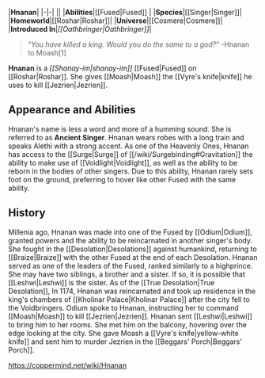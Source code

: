 |**Hnanan**|
|-|-|
||
|**Abilities**|[[Fused\|Fused]] |
|**Species**|[[Singer\|Singer]]|
|**Homeworld**|[[Roshar\|Roshar]]|
|**Universe**|[[Cosmere\|Cosmere]]|
|**Introduced In**|*[[Oathbringer\|Oathbringer]]*|

>“*You have killed a king. Would you do the same to a god?*”
\-Hnanan to Moash[1]


**Hnanan** is a *[[Shanay-im\|shanay-im]]* [[Fused\|Fused]] on [[Roshar\|Roshar]]. She gives [[Moash\|Moash]] the [[Vyre's knife\|knife]] he uses to kill [[Jezrien\|Jezrien]].

## Appearance and Abilities
Hnanan's name is less a word and more of a humming sound. She is referred to as **Ancient Singer**. Hnanan wears robes with a long train and speaks Alethi with a strong accent. As one of the Heavenly Ones, Hnanan has access to the [[Surge\|Surge]] of [[/wiki/Surgebinding#Gravitation]] the ability to make use of [[Voidlight\|Voidlight]], as well as the ability to be reborn in the bodies of other singers. Due to this ability, Hnanan rarely sets foot on the ground, preferring to hover like other Fused with the same ability.

## History
Millenia ago, Hnanan was made into one of the Fused by [[Odium\|Odium]], granted powers and the ability to be reincarnated in another singer's body. She fought in the [[Desolation\|Desolations]] against humankind, returning to [[Braize\|Braize]] with the other Fused at the end of each Desolation. Hnanan served as one of the leaders of the Fused, ranked similarly to a highprince. She may have two siblings, a brother and a sister. If so, it is possible that [[Leshwi\|Leshwi]] is the sister. As of the [[True Desolation\|True Desolation]], In 1174, Hnanan was reincarnated and took up residence in the king's chambers of [[Kholinar Palace\|Kholinar Palace]] after the city fell to the Voidbringers. Odium spoke to Hnanan, instructing her to command [[Moash\|Moash]] to kill [[Jezrien\|Jezrien]]. Hnanan sent [[Leshwi\|Leshwi]] to bring him to her rooms. She met him on the balcony, hovering over the edge looking at the city. She gave Moash a [[Vyre's knife\|yellow-white knife]] and sent him to murder Jezrien in the [[Beggars' Porch\|Beggars' Porch]].



https://coppermind.net/wiki/Hnanan